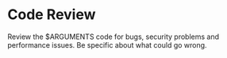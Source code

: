 # Code Review
Review the $ARGUMENTS code for bugs, security problems and performance issues. Be specific about what could go wrong.

